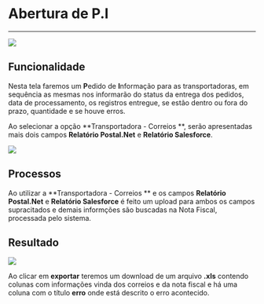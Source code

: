 # Abertura de P.I

---

![](http://developers.connectparts.com.br/imagens/AberturaDePI01.png)

## Funcionalidade

Nesta tela faremos um **P**edido de **I**nformação para as transportadoras, em sequência as mesmas nos informarão do status da entrega dos pedidos, data de processamento, os registros entregue, se estão dentro ou fora do prazo, quantidade e se houve erros.

Ao selecionar a opção **Transportadora - Correios **, serão apresentadas mais dois campos **Relatório Postal.Net** e **Relatório Salesforce**.

![](http://developers.connectparts.com.br/imagens/AberturaDePI03.png)

## Processos

Ao utilizar a **Transportadora - Correios ** e os campos **Relatório Postal.Net** e **Relatório Salesforce** é feito um upload para ambos os campos supracitados e demais informções são buscadas na Nota Fiscal, processada pelo sistema.


## Resultado

![](http://developers.connectparts.com.br/imagens/AberturaDePI02.png)

Ao clicar em **exportar** teremos um download de um arquivo **.xls** contendo colunas com informações vinda dos correios e da nota fiscal e há uma coluna com o título **erro** onde está descrito o erro acontecido.

